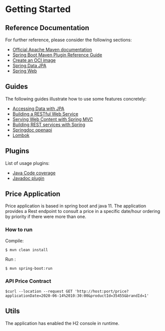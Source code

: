 # Getting Started

## Reference Documentation
For further reference, please consider the following sections:

* [Official Apache Maven documentation](https://maven.apache.org/guides/index.html)
* [Spring Boot Maven Plugin Reference Guide](https://docs.spring.io/spring-boot/docs/2.6.0-SNAPSHOT/maven-plugin/reference/html/)
* [Create an OCI image](https://docs.spring.io/spring-boot/docs/2.6.0-SNAPSHOT/maven-plugin/reference/html/#build-image)
* [Spring Data JPA](https://docs.spring.io/spring-boot/docs/2.5.2/reference/htmlsingle/#boot-features-jpa-and-spring-data)
* [Spring Web](https://docs.spring.io/spring-boot/docs/2.5.2/reference/htmlsingle/#boot-features-developing-web-applications)

## Guides
The following guides illustrate how to use some features concretely:

* [Accessing Data with JPA](https://spring.io/guides/gs/accessing-data-jpa/)
* [Building a RESTful Web Service](https://spring.io/guides/gs/rest-service/)
* [Serving Web Content with Spring MVC](https://spring.io/guides/gs/serving-web-content/)
* [Building REST services with Spring](https://spring.io/guides/tutorials/bookmarks/)
* [Springdoc openapi](https://springdoc.org/#spring-data-rest-support)
* [Lombok](https://projectlombok.org/)


## Plugins

List of usage plugins:

* [Java Code coverage](https://www.jacoco.org/jacoco/index.html)
* [Javadoc plugin](https://maven.apache.org/plugins/maven-javadoc-plugin/)


## Price Application


Price application is based in spring boot and java 11. The application provides a Rest endpoint to consult a price in a specific date/hour ordering by priority
if there were more than one.


### How to run

Compile:

    $ mvn clean install

Run :

    $ mvn spring-boot:run
    
        
### API Price Contract
	
	$curl --location --request GET 'http://host:port/price?applicationDate=2020-06-14%2010:30:00&productId=35455&brandId=1'

## Utils

The application has enabled the H2 console in runtime.
	
    